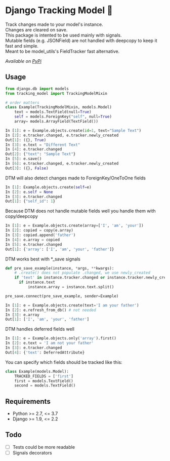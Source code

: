 # Django Tracking Model 🏁
Track changes made to your model's instance.  
Changes are cleared on save.  
This package is intented to be used mainly with signals.  
Mutable fields (e.g. JSONField) are not handled with deepcopy to keep it fast and simple.  
Meant to be model_utils's FieldTracker fast alternative.

*Available on [PyPi](https://pypi.org/project/django-tracking-model/)*  


## Usage
```python
from django.db import models
from tracking_model import TrackingModelMixin

# order matters
class Example(TrackingModelMixin, models.Model)
    text = models.TextField(null=True)
    self = models.ForeignKey("self", null=True)
    array= models.ArrayField(TextField())
```
```python
In [1]: e = Example.objects.create(id=1, text="Sample Text")
In [2]: e.tracker.changed, e.tracker.newly_created
Out[1]: ({}, True)
In [3]: e.text = "Different Text"
In [4]: e.tracker.changed
Out[2]: {"text": "Sample Text"}
In [5]: e.save()
In [6]: e.tracker.changed, e.tracker.newly_created
Out[3]: ({}, False)
```
DTM will also detect changes made to ForeignKey/OneToOne fields
```python
In [1]: Example.objects.create(self=e)
In [2]: e.self = None
In [3]: e.tracker.changed
Out[1]: {"self_id": 1}
```
Because DTM does not handle mutable fields well you handle them with copy/deepcopy
```python
In [1]: e = Example.objects.create(array=['I', 'am', 'your'])
In [2]: copied = copy(e.array)
In [3]: copied.append('father')
In [4]: e.array = copied
In [5]: e.tracker.changed
Out[1]: {'array': ['I', 'am', 'your', 'father']}
```
DTM works best with \*\_save signals
```python
def pre_save_example(instance, *args, **kwargs):
    # .create() does not populate .changed, we use newly_created
    if 'text' in instance.tracker.changed or instance.tracker.newly_created:
      if instance.text
          instance.array = instance.text.split()

pre_save.connect(pre_save_example, sender=Example)
```
```python
In [1]: e = Example.objects.create(text='I am your father')
In [2]: e.refresh_from_db() # not needed
In [3]: e.array
Out[1]: ['I', 'am', 'your', 'father']
```
DTM handles deferred fields well
```python
In [1]: e = Example.objects.only('array').first()
In [2]: e.text = 'I am not your father' 
In [3]: e.tracker.changed
Out[4]: {'text': DeferredAttribute}
```
You can specify which fields should be tracked like this:
```python
class Example(models.Model):
    TRACKED_FIELDS = ['first']
    first = models.TextField()
    second = models.TextField()
```

## Requirements
 * Python >= 2.7, <= 3.7
 * Django >= 1.9, <= 2.2

## Todo
- [ ] Tests could be more readable
- [ ] Signals decorators
